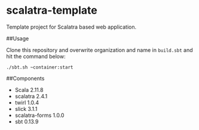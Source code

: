 scalatra-template
=================

Template project for Scalatra based web application.

##Usage

Clone this repository and overwrite organization and name in `build.sbt` and hit the command below:

```
./sbt.sh ~container:start
```

##Components

* Scala 2.11.8
* scalatra 2.4.1
* twirl 1.0.4
* slick 3.1.1
* scalatra-forms 1.0.0
* sbt 0.13.9
